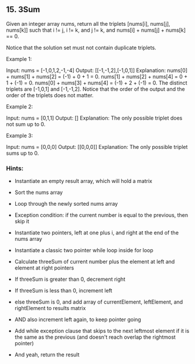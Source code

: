 ## 15. 3Sum

Given an integer array nums, return all the triplets [nums[i], nums[j], nums[k]] such that i != j, i != k, and j != k, and nums[i] + nums[j] + nums[k] == 0.

Notice that the solution set must not contain duplicate triplets.

Example 1:

Input: nums = [-1,0,1,2,-1,-4]
Output: [[-1,-1,2],[-1,0,1]]
Explanation:
nums[0] + nums[1] + nums[2] = (-1) + 0 + 1 = 0.
nums[1] + nums[2] + nums[4] = 0 + 1 + (-1) = 0.
nums[0] + nums[3] + nums[4] = (-1) + 2 + (-1) = 0.
The distinct triplets are [-1,0,1] and [-1,-1,2].
Notice that the order of the output and the order of the triplets does not matter.

Example 2:

Input: nums = [0,1,1]
Output: []
Explanation: The only possible triplet does not sum up to 0.

Example 3:

Input: nums = [0,0,0]
Output: [[0,0,0]]
Explanation: The only possible triplet sums up to 0.

### Hints:

- Instantiate an empty result array, which will hold a matrix

- Sort the nums array

- Loop through the newly sorted nums array

- Exception condition: if the current number is equal to the previous, then skip
  it

- Instantiate two pointers, left at one plus i, and right at the end of the nums
  array

- Instantiate a classic two pointer while loop inside for loop

- Calculate threeSum of current number plus the element at left and element at
  right pointers

- If threeSum is greater than 0, decrement right

- If threeSum is less than 0, increment left

- else threeSum is 0, and add array of currentElement, leftElement, and
  rightElement to results matrix

- AND also increment left again, to keep pointer going

- Add while exception clause that skips to the next leftmost element if it is
  the same as the previous (and doesn't reach overlap the rightmost pointer)

- And yeah, return the result
